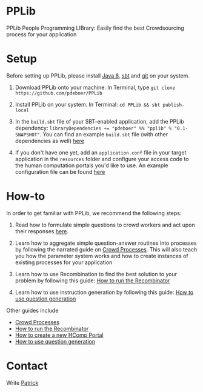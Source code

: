 # PPLib
PPLib People Programming LIBrary: Easily find the best Crowdsourcing process for your application

# Setup
Before setting up PPLib, please install [Java 8](https://www.java.com/en/download/help/download_options.xml), [sbt](http://www.scala-sbt.org/release/tutorial/Setup.html) and [git](https://git-scm.com/book/en/v2/Getting-Started-Installing-Git) on your system. 
1. Download PPLib onto your machine. In Terminal, type `git clone https://github.com/pdeboer/PPLib`

2. Install PPLib on your system. In Terminal: `cd PPLib && sbt publish-local`

3. In the `build.sbt` file of your SBT-enabled application, add the PPLib dependency: `libraryDependencies += "pdeboer" %% "pplib" % "0.1-SNAPSHOT"`. You can find an example `build.sbt` file (with other dependencies as well) [here](https://github.com/pdeboer/PPLibBallotConnector/blob/master/build.sbt)

4. If you don't have one yet, add an `application.conf` file in your target application in the `resources` folder and configure your access code to the human computation portals you'd like to use. An example configuration file can be found [here](https://github.com/pdeboer/PPLib/blob/master/src/main/resources/application.conf_default)

# How-to
In order to get familiar with PPLib, we recommend the following steps:

1. Read how to formulate simple questions to crowd workers and act upon their responses [here](https://github.com/pdeboer/PPLib/blob/master/src/test/scala/ch/uzh/ifi/pdeboer/pplib/examples/Survey.scala). 

2. Learn how to aggregate simple question-answer routines into processes by following the narrated guide on [Crowd Processes](https://github.com/pdeboer/PPLib/blob/master/docs/hcompprocess.md). This will also teach you how the parameter system works and how to create instances of existing processes for your application
 
3. Learn how to use Recombination to find the best solution to your problem by following this guide: [How to run the Recombinator](https://github.com/pdeboer/PPLib/blob/master/docs/recombination.md)

4. Learn how to use instruction generation by following this guide: [How to use question generation](https://github.com/pdeboer/PPLib/blob/master/docs/instructiongenerator.md)

Other guides include

* [Crowd Processes](https://github.com/pdeboer/PPLib/blob/master/docs/hcompprocess.md)
* [How to run the Recombinator](https://github.com/pdeboer/PPLib/blob/master/docs/recombination.md)
* [How to create a new HComp Portal](https://github.com/pdeboer/PPLib/blob/master/docs/hcompportal.md)
* [How to use question generation](https://github.com/pdeboer/PPLib/blob/master/docs/instructiongenerator.md)

# Contact
Write [Patrick](pdeboer@ifi.uzh.ch)